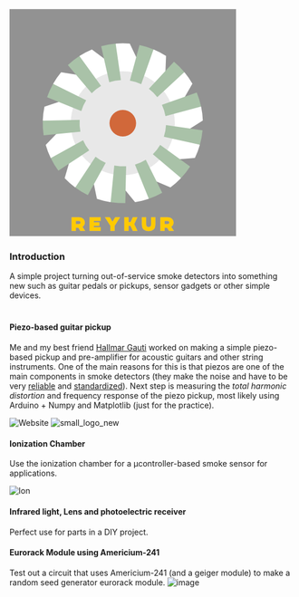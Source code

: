 ![small_logo_new](https://raw.githubusercontent.com/thorri-lindal/Reykur/main/Graphics/Logo/gold_003.png?token=AOMJKSNZPP4IVIODFL6T4EDAHPY7Y)
### Introduction 
A simple project turning out-of-service smoke detectors into something new such as guitar pedals or pickups, sensor gadgets or other simple devices.

#

#### Piezo-based guitar pickup

Me and my best friend [Hallmar Gauti](https://github.com/hallmar) worked on making a simple piezo-based pickup and pre-amplifier for acoustic guitars and other string instruments. One of the main reasons for this is that piezos are one of the main components in smoke detectors (they make the noise and have to be very [reliable](https://web.archive.org/web/20100822192559/http://www.fire.nist.gov/bfrlpubs/fire07/art063.html) and [standardized](https://web.archive.org/web/20130520093208/http://www.cen.eu/cen/Sectors/TechnicalCommitteesWorkshops/CENTechnicalCommittees/Pages/Standards.aspx?param=6055&title=Fire%20detection%20and%20fire%20alarm%20systems)). Next step is measuring the _total harmonic distortion_ and frequency response of the piezo pickup, most likely using Arduino + Numpy and Matplotlib (just for the practice).

![Website](https://img.shields.io/website?down_color=lightgrey&down_message=dead&style=plastic&up_color=blue&up_message=online&url=https%3A%2F%2Fgithub.com%2Fthorrilindalg%2Fsmokie)
![small_logo_new](https://img.shields.io/badge/Þorri%20L%C3%ADndal-Hacker-red)

#### Ionization Chamber
Use the ionization chamber for a µcontroller-based smoke sensor for applications.

![Ion](http://large.stanford.edu/courses/2011/ph241/eason1/images/f2.jpg)

#### Infrared light, Lens and photoelectric receiver
Perfect use for parts in a DIY project.

#### Eurorack Module using Americium-241
Test out a circuit that uses Americium-241 (and a geiger module) to make a random seed generator eurorack module.
![image](https://upload.wikimedia.org/wikipedia/commons/thumb/4/4f/Americium_button_hd.jpg/640px-Americium_button_hd.jpg)
